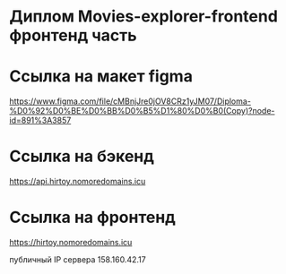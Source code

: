 # Диплом Movies-explorer-frontend фронтенд часть

# Ссылка на макет figma
https://www.figma.com/file/cMBnjJre0jOV8CRz1yJM07/Diploma-%D0%92%D0%BE%D0%BB%D0%B5%D1%80%D0%B0(Copy)?node-id=891%3A3857

# Ссылка на бэкенд
https://api.hirtoy.nomoredomains.icu
# Ссылка на фронтенд 
https://hirtoy.nomoredomains.icu

публичный IP сервера 158.160.42.17